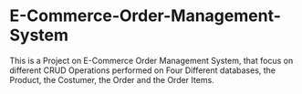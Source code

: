 # E-Commerce-Order-Management-System
This is a Project on E-Commerce Order Management System, that focus on different CRUD Operations performed on Four Different databases, the Product, the Costumer, the Order and the Order Items. 

